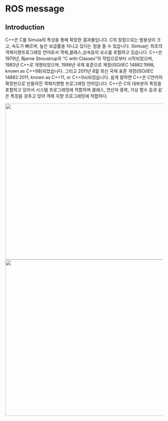 # **ROS message**

## Introduction

C++은 C를 Simula의 특성을 통해 확장한 결과물입니다. 
C의 장점으로는 범용성이 크고, 속도가 빠르며, 높은 보급률을 지니고 있다는 점을 들 수 있습니다.
Simlua는 최초의 객체지향프로그래밍 언어로서 객체,클래스,상속등의 요소를 포함하고 있습니다.
C++은 1979년, Bjarne Stroustrup의 “C with Classes”의 작업으로부터 시작되었으며, 1983년 C++로 개명되었으며, 1998년 국제 표준으로 제정(ISO/IEC 14882:1998, known as C++98)되었습니다. 그리고 2011년 8월 최신 국제 표준 개정(ISO/IEC 14882:2011, known as C++11, or C++0x)되었습니다.
쉽게 말하면 C++은 C언어의 확장판으로 만들어진 객체지향형 프로그래밍 언어입니다.
C++은 C의 대부분의 특징을 포함하고 있어서 시스템 프로그래밍에 적합하며 클래스, 연산자 중복, 가상 함수 등과 같은 특징을 갖추고 있어 객체 지향 프로그래밍에 적합하다. 
  
<img src="./vs.jpg"  width="930" height="500">
<img src="./code.jpg"  width="800" height="500">

</p>
